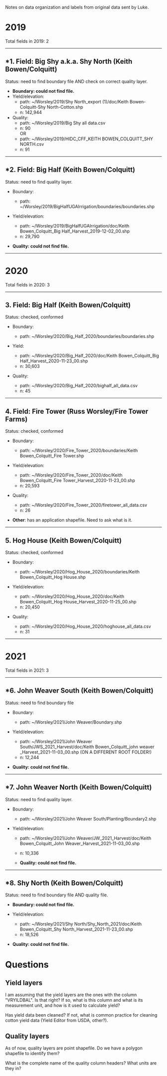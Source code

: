 Notes on data organization and labels from original data sent by Luke.  

# 2019  
Total fields in 2019: 2    

---

## *1. Field: Big Shy a.k.a. Shy North (Keith Bowen/Colquitt)  
Status: need to find boundary file AND check on correct quality layer.  

  - **Boundary: could not find file.** 
  - Yield/elevation:  
    - path: ~/Worsley/2019/Shy North_export (1)/doc/Keith Bowen-Colquitt-Shy North-Cotton.shp  
    - n: 142,944
  - Quality:    
    - path: ~/Worsley/2019/Big Shy all data.csv  
    - n: 90  
    OR
    - path: ~/Worsley/2019/HIDC_CFF_KEITH BOWEN_COLQUITT_SHY NORTH.csv  
    - n: 91  


---
        
## *2. Field:  Big Half (Keith Bowen/Colquitt)  
Status: need to find quality layer.  

- Boundary:
    - path: ~/Worsley/2019/BigHalfUGAIrrigation/boundaries/boundaries.shp  
    
- Yield/elevation: 
    - path: ~/Worsley/2019/BigHalfUGAIrrigation/doc/Keith Bowen_Colquitt_Big Half_Harvest_2019-12-02_00.shp  
    - n: 29,790  
    
- **Quality: could not find file.**  

---

# 2020  
Total fields in 2020: 3  

---

## 3. Field: Big Half (Keith Bowen/Colquitt)   
Status: checked, conformed  

- Boundary:  
    - path: ~/Worsley/2020/Big_Half_2020/boundaries/boundaries.shp  
    
- Yield:  
    - path: ~/Worsley/2020/Big_Half_2020/doc/Keith Bowen_Colquitt_Big Half_Harvest_2020-11-23_00.shp  
    - n: 30,603  
    
- Quality:  
    - path: ~/Worsley/2020/Big_Half_2020/bighalf_all_data.csv  
    - n: 45  
    
--- 

## 4. Field: Fire Tower (Russ Worsley/Fire Tower Farms)   
Status: checked, conformed   

  - Boundary:  
    - path: ~/Worsley/2020/Fire_Tower_2020/boundaries/Keith Bowen_Colquitt_Fire Tower.shp  
    
  - Yield/elevation:  
    - path: ~/Worsley/2020/Fire_Tower_2020/doc/Keith Bowen_Colquitt_Fire Tower_Harvest_2020-11-23_00.shp  
    - n: 20,593  
    
  - Quality:  
    - path: ~/Worsley/2020/Fire_Tower_2020/firetower_all_data.csv  
    - n: 26  
    
  - **Other**: has an application shapefile. Need to ask what is it.

---

## 5. Hog House (Keith Bowen/Colquitt)    
Status: checked, conformed   

- Boundary:  
    - path: ~/Worsley/2020/Hog_House_2020/boundaries/Keith Bowen_Colquitt_Hog House.shp  
    
- Yield/elevation:  
    - path: ~/Worsley/2020/Hog_House_2020/doc/Keith Bowen_Colquitt_Hog House_Harvest_2020-11-25_00.shp  
    - n: 20,450  
    
- Quality:  
    - path: ~/Worsley/2020/Hog_House_2020/hoghouse_all_data.csv  
    - n: 31  

---
    
# 2021  
Total fields in 2021: 3  

---

## *6. John Weaver South (Keith Bowen/Colquitt)    
Status: need to find boundary file  

- Boundary:  
    - path: ~/Worsley/2021/John Weaver/Boundary.shp  
    
- Yield/elevation: 
    - path: ~/Worsley/2021/John Weaver South/JWS_2021_Harvest/doc/Keith Bowen_Colquitt_john weaver _Harvest_2021-11-03_00.shp  (ON A DIFFERENT ROOT FOLDER!)
    - n: 12,244
- **Quality: could not find file.** 

---
  
## *7. John Weaver North (Keith Bowen/Colquitt)  
Status: need to find quality layer.  

- Boundary:  
    - path: ~/Worsley/2021/John Weaver South/Planting/Boundary2.shp  
    
- Yield/elevation:  
    - path: ~/Worsley/2021/John Weaver/JW_2021_Harvest/doc/Keith Bowen_Colquitt_John Weaver_Harvest_2021-11-03_00.shp  
    - n: 10,336  
    
  - **Quality: could not find file.**  

---

## *8. Shy North (Keith Bowen/Colquitt)  
Status: need to find boundary file AND quality file.  

  - **Boundary: could not find file.**  
  - Yield/elevation:  
    - path: ~/Worsley/2021/Shy North/Shy_North_2021/doc/Keith Bowen_Colquitt_Shy North_Harvest_2021-11-23_00.shp  
    - n: 18,526  
    
  - **Quality: could not find file.**  
  

# Questions  
## Yield layers  
I am assuming that the yield layers are the ones with the column "VRYILDBAL". Is that right? If so, what is this column and what is its measurement unit, and how is it used to calculate yield?  

Has yield data been cleaned? If not, what is common practice for cleaning cotton yield data (Yield Editor from USDA, other?).  


## Quality layers  
As of now, quality layers are point shapefile. Do we have a polygon shapefile to identify them?  

What is the complete name of the quality column headers? What units are they in?  


